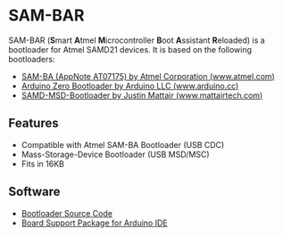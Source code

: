 # SAM-BAR
SAM-BAR (**S**mart **A**tmel **M**icrocontroller **B**oot **A**ssistant **R**eloaded) is a bootloader for Atmel SAMD21 devices.
It is based on the following bootloaders:
* [SAM-BA (AppNote AT07175) by Atmel Corporation (www.atmel.com)](http://www.atmel.com/images/Atmel-42366-SAM-BA-Bootloader-for-SAM-D21_ApplicationNote_AT07175.zip)
* [Arduino Zero Bootloader by Arduino LLC (www.arduino.cc)](https://github.com/arduino/ArduinoCore-samd/tree/master/bootloaders/zero)
* [SAMD-MSD-Bootloader by Justin Mattair (www.mattairtech.com)](https://github.com/mattairtech/SAMD-MSD-Bootloader)


## Features
* Compatible with Atmel SAM-BA Bootloader (USB CDC)
* Mass-Storage-Device Bootloader (USB MSD/MSC)
* Fits in 16KB


## Software
* [Bootloader Source Code](https://github.com/watterott/SAM-BAR/tree/master/software/bootloader)
* [Board Support Package for Arduino IDE](https://github.com/watterott/SAM-BAR/tree/master/software/arduino)
